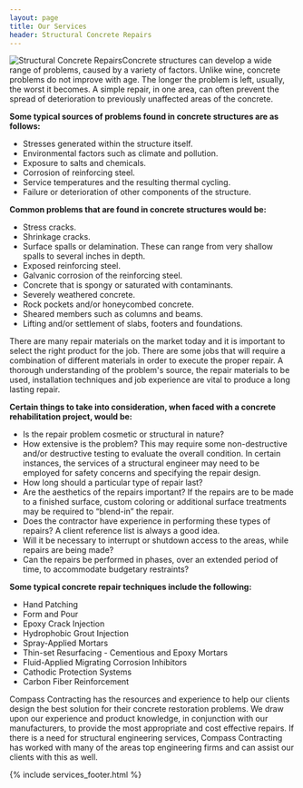 ```yaml
---
layout: page
title: Our Services
header: Structural Concrete Repairs
---
```


<img class="service-large" src="{{ 'services/structural-concrete-repairs.jpg' | asset_path }}" alt="Structural Concrete Repairs">Concrete structures can develop a wide range of problems, caused by a variety of factors. Unlike wine, concrete problems do not improve with age. The longer the problem is left, usually, the worst it becomes. A simple repair, in one area, can often prevent the spread of deterioration to previously unaffected areas of the concrete.

**Some typical sources of problems found in concrete structures are as follows:**

* Stresses generated within the structure itself.
* Environmental factors such as climate and pollution.
* Exposure to salts and chemicals.
* Corrosion of reinforcing steel.
* Service temperatures and the resulting thermal cycling.
* Failure or deterioration of other components of the structure.

**Common problems that are found in concrete structures would be:**

* Stress cracks.
* Shrinkage cracks. 
* Surface spalls or delamination. These can range from very shallow spalls to several inches in depth.
* Exposed reinforcing steel.
* Galvanic corrosion of the reinforcing steel.
* Concrete that is spongy or saturated with contaminants.
* Severely weathered concrete.
* Rock pockets and/or honeycombed concrete.
* Sheared members such as columns and beams.
* Lifting and/or settlement of slabs, footers and foundations.

There are many repair materials on the market today and it is important to select the right product for the job. There are some jobs that will require a combination of different materials in order to execute the proper repair. A thorough understanding of the problem's source, the repair materials to be used, installation techniques and job experience are vital to produce a long lasting repair.

**Certain things to take into consideration, when faced with a concrete rehabilitation project, would be:**

* Is the repair problem cosmetic or structural in nature?
* How extensive is the problem? This may require some non-destructive and/or destructive testing to evaluate the overall condition. In certain instances, the services of a structural engineer may need to be employed for safety concerns and specifying the repair design.
* How long should a particular type of repair last?
* Are the aesthetics of the repairs important? If the repairs are to be made to a finished surface, custom coloring or additional surface treatments may be required to &ldquo;blend-in&rdquo; the repair.
* Does the contractor have experience in performing these types of repairs? A client reference list is always a good idea.
* Will it be necessary to interrupt or shutdown access to the areas, while repairs are being made?
* Can the repairs be performed in phases, over an extended period of time, to accommodate budgetary restraints?

**Some typical concrete repair techniques include the following:**

* Hand Patching
* Form and Pour
* Epoxy Crack Injection
* Hydrophobic Grout Injection
* Spray-Applied Mortars
* Thin-set Resurfacing - Cementious and Epoxy Mortars
* Fluid-Applied Migrating Corrosion Inhibitors
* Cathodic Protection Systems
* Carbon Fiber Reinforcement 

Compass Contracting has the resources and experience to help our clients design the best solution for their concrete restoration problems. We draw upon our experience and product knowledge, in conjunction with our manufacturers, to provide the most appropriate and cost effective repairs. If there is a need for structural engineering services, Compass Contracting has worked with many of the areas top engineering firms and can assist our clients with this as well.

{% include services_footer.html %}
